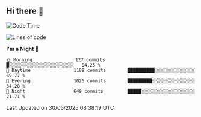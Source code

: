 ## Hi there 👋

<!--
**Wangmerlyn/Wangmerlyn** is a ✨ _special_ ✨ repository because its `README.md` (this file) appears on your GitHub profile.

Here are some ideas to get you started:

- 🔭 I’m currently working on ...
- 🌱 I’m currently learning ...
- 👯 I’m looking to collaborate on ...
- 🤔 I’m looking for help with ...
- 💬 Ask me about ...
- 📫 How to reach me: ...
- 😄 Pronouns: ...
- ⚡ Fun fact: ...
-->
<!--START_SECTION:waka-->
![Code Time](http://img.shields.io/badge/Code%20Time-322%20hrs%2014%20mins-blue)

![Lines of code](https://img.shields.io/badge/From%20Hello%20World%20I%27ve%20Written-15.3%20million%20lines%20of%20code-blue)

**I'm a Night 🦉** 

```text
🌞 Morning                127 commits         █░░░░░░░░░░░░░░░░░░░░░░░░   04.25 % 
🌆 Daytime                1189 commits        ██████████░░░░░░░░░░░░░░░   39.77 % 
🌃 Evening                1025 commits        █████████░░░░░░░░░░░░░░░░   34.28 % 
🌙 Night                  649 commits         █████░░░░░░░░░░░░░░░░░░░░   21.71 % 
```



 Last Updated on 30/05/2025 08:38:19 UTC
<!--END_SECTION:waka-->
